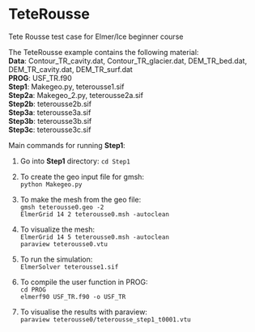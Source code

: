 # TeteRousse
Tete Rousse test case for Elmer/Ice beginner course

The TeteRousse example contains the following material: <br>
**Data**: Contour\_TR\_cavity.dat, Contour\_TR\_glacier.dat, DEM\_TR\_bed.dat, DEM\_TR\_cavity.dat, DEM\_TR\_surf.dat<br>
**PROG**: USF\_TR.f90<br>
**Step1**: Makegeo.py, teterousse1.sif<br>
**Step2a**: Makegeo\_2.py, teterousse2a.sif<br>
**Step2b**: teterousse2b.sif<br>
**Step3a**: teterousse3a.sif<br>
**Step3b**: teterousse3b.sif<br>
**Step3c**: teterousse3c.sif<br>

Main commands for running **Step1**:<br>

1. Go into **Step1** directory:
`cd Step1`<br>

2. To create the geo input file for gmsh:<br>
`python Makegeo.py`<br>

3. To make the mesh from the geo file:<br>
`gmsh teterousse0.geo -2`<br>
`ElmerGrid 14 2 teterousse0.msh -autoclean`<br>

4. To visualize the mesh:<br>
`ElmerGrid 14 5 teterousse0.msh -autoclean`<br>
`paraview teterousse0.vtu`<br>

5. To run the simulation:<br>
`ElmerSolver teterousse1.sif`<br>

6. To compile the user function in PROG:<br>
`cd PROG`<br>
`elmerf90 USF_TR.f90 -o USF_TR`<br>

7. To visualise the results with paraview:<br>
`paraview teterousse0/teterousse_step1_t0001.vtu`<br>


